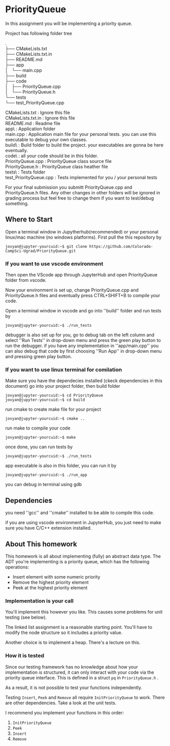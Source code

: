 # PriorityQueue
In this assignment you will be implementing a priority queue.

Project has following folder tree

.  
├── CMakeLists.txt  
├── CMakeLists.txt.in  
├── README.md  
├── app  
│   └── main.cpp  
├── build  
├── code  
│   ├── PriorityQueue.cpp  
│   └── PriorityQueue.h  
└── tests  
    └── test_PriorityQueue.cpp  

CMakeLists.txt      : Ignore this file  
CMakeLists.txt.in   : Ignore this file  
README.md           : Readme file  
app\                : Application folder  
main.cpp            : Application main file for your personal tests. you can use this executable to debug your own classes.  
build\              : Build folder to build the project. your executables are gonna be here eventually.  
code\               : all your code should be in this folder.   
PriorityQueue.cpp        : PriorityQueue class source file  
PriorityQueue.h          : PriorityQueue class heather file  
tests\              : Tests folder  
test_PriorityQueue.cpp   : Tests implemented for you / your personal tests  

For your final submission you submitt PriorityQueue.cpp and PriorityQueue.h files. Any other changes in other folders will be ignored in grading process but feel free to change them if you want to test/debug something.

## Where to Start
Open a terminal window in Jupytherhub(recommended) or your personal linux/mac machine (no windows platforms). First pull the this repository by
```console
jovyan@jupyter-yourcuid:~$ git clone https://github.com/Colorado-CompSci-Ugrad/PriorityQueue.git
```
### If you want to use vscode environment
Then open the VScode app through JupyterHub and open PriorityQueue folder from vscode.

Now your environment is set up, change PriorityQueue.cpp and PriorityQueue.h files and eventually press CTRL+SHIFT+B to compile your code.

Open a terminal window in vscode and go into ''build'' folder and run tests by
```console
jovyan@jupyter-yourcuid:~$ ./run_tests
```
debugger is also set up for you, go to debug tab on the left column and select ''Run Tests'' in drop-down menu and press the green play button to run the debugger. if you have any implementation in ''app/main.cpp'' you can also debug that code by first choosing ''Run App'' in drop-down menu and pressing green play button.

### If you want to use linux terminal for comilation
Make sure you have the dependecies installed (ckeck dependencies in this document)
go into your project folder, then build folder
```console
jovyan@jupyter-yourcuid:~$ cd PriorityQueue
jovyan@jupyter-yourcuid:~$ cd build
```
run cmake to create make file for your project
```console
jovyan@jupyter-yourcuid:~$ cmake ..
```
run make to compile your code
```console
jovyan@jupyter-yourcuid:~$ make
```
once done, you can run tests by 
```console
jovyan@jupyter-yourcuid:~$ ./run_tests
```
app executable is also in this folder, you can run it by
```console
jovyan@jupyter-yourcuid:~$ ./run_app
```
you can debug in terminal using gdb

## Dependencies
you need ''gcc'' and ''cmake'' installed to be able to compile this code.

if you are using vscode environment in JupyterHub, you just need to make sure you have C/C++ extension installed.

## About This homework
This homework is all about implementing (fully) an abstract data
type. The ADT you're implementing is a priority queue, which has the
following operations:

- Insert element with some numeric priority
- Remove the highest priority element
- Peek at the highest priority element

### Implementation is your call

You'll implement this however you like. This causes some problems for
unit testing (see below).

The linked list assignment is a reasonable starting point. You'll have
to modify the node structure so it includes a priority value.

Another choice is to implement a heap. There's a lecture on this.

### How it is tested

Since our testing framework has no knowledge about how your
implementation is structured, it can only interact with your code via
the priority queue interface. This is defined in a struct `pq` in `PriorityQueue.h` .

As a result, it is not possible to test your functions independently.

Testing `Insert`, `Peek` and `Remove` all require `InitPriorityQueue`
to work. There are other dependencies. Take a look at the unit tests.

I recommend you implement your functions in this order:

1. `InitPriorityQueue`
2. `Peek`
3. `Insert`
4. `Remove`
